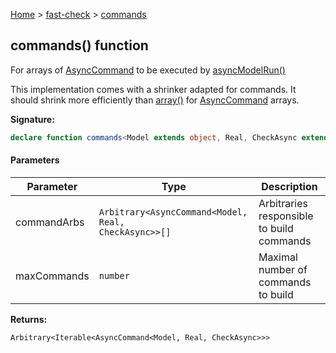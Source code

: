 [Home](/) &gt; [fast-check](../fast-check.md) &gt; [commands](commands_1.md)

## commands() function

For arrays of [AsyncCommand](AsyncCommand.md) to be executed by [asyncModelRun()](asyncModelRun_1.md)

This implementation comes with a shrinker adapted for commands. It should shrink more efficiently than [array()](array_1.md) for [AsyncCommand](AsyncCommand.md) arrays.

<b>Signature:</b>

```typescript
declare function commands<Model extends object, Real, CheckAsync extends boolean>(commandArbs: Arbitrary<AsyncCommand<Model, Real, CheckAsync>>[], maxCommands?: number): Arbitrary<Iterable<AsyncCommand<Model, Real, CheckAsync>>>;
```

#### Parameters

|  Parameter | Type | Description |
|  --- | --- | --- |
|  commandArbs | <code>Arbitrary&lt;AsyncCommand&lt;Model, Real, CheckAsync&gt;&gt;[]</code> | Arbitraries responsible to build commands |
|  maxCommands | <code>number</code> | Maximal number of commands to build |

<b>Returns:</b>

`Arbitrary<Iterable<AsyncCommand<Model, Real, CheckAsync>>>`

